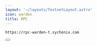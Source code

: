 ```yaml
---
layout: '~/layouts/TestnetLayout.astro'
icon: warden
title: RPC
---
```


<div class="code-block-wrapper">
  <pre><code>https://rpc-warden-t.sychonix.com</code></pre>
  <button class="copy-btn"><i class="fas fa-copy"></i></button>
</div>

